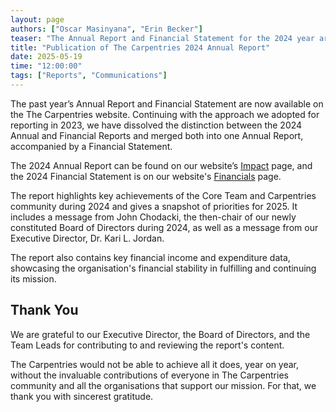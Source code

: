 ```yaml
---  
layout: page  
authors: ["Oscar Masinyana", "Erin Becker"]  
teaser: "The Annual Report and Financial Statement for the 2024 year are now available."  
title: "Publication of The Carpentries 2024 Annual Report"  
date: 2025-05-19  
time: "12:00:00"  
tags: ["Reports", "Communications"]  
---
```


The past year’s Annual Report and Financial Statement are now available on the The Carpentries website. Continuing with the approach we adopted for reporting in 2023, we have dissolved the distinction between the 2024 Annual and Financial Reports and merged both into one Annual Report, accompanied by a Financial Statement. 

The 2024 Annual Report can be found on our website’s [Impact]([https://carpentries.org/reports/](https://carpentries.org/reports/)) page, and the 2024 Financial Statement is on our website's [Financials]([https://www.carpentries.org/about-us/financials/](https://www.carpentries.org/about-us/financials/)) page.

The report highlights key achievements of the Core Team and Carpentries community during 2024 and gives a snapshot of priorities for 2025. It includes a message from John Chodacki, the then-chair of our newly constituted Board of Directors during 2024, as well as a message from our Executive Director, Dr. Kari L. Jordan. 

The report also contains key financial income and expenditure data, showcasing the organisation's financial stability in fulfilling and continuing its mission. 

## Thank You

We are grateful to our Executive Director, the Board of Directors, and the Team Leads for contributing to and reviewing the report's content. 

The Carpentries would not be able to achieve all it does, year on year, without the invaluable contributions of everyone in The Carpentries community and all the organisations that support our mission. For that, we thank you with sincerest gratitude. 